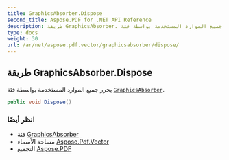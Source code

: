 ```yaml
---
title: GraphicsAbsorber.Dispose
second_title: Aspose.PDF for .NET API Reference
description: طريقة GraphicsAbsorber. يحرر جميع الموارد المستخدمة بواسطة فئة GraphicsAbsorber
type: docs
weight: 30
url: /ar/net/aspose.pdf.vector/graphicsabsorber/dispose/
---
```

## طريقة GraphicsAbsorber.Dispose

يحرر جميع الموارد المستخدمة بواسطة فئة [`GraphicsAbsorber`](../).

```csharp
public void Dispose()
```

### انظر أيضًا

* فئة [GraphicsAbsorber](../)
* مساحة الأسماء [Aspose.Pdf.Vector](../../../aspose.pdf.vector/)
* التجميع [Aspose.PDF](../../../)